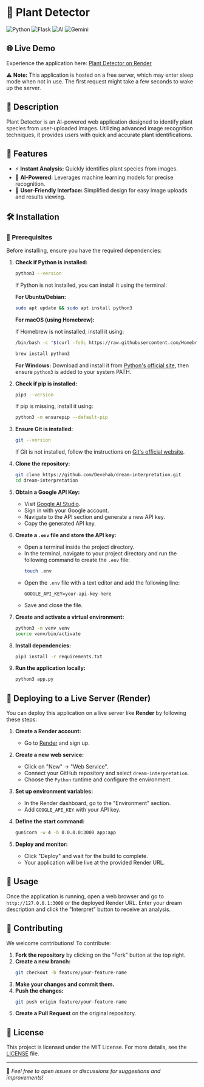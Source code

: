 # 🌿 Plant Detector

![Python](https://img.shields.io/badge/Python-3.8%2B-blue)
![Flask](https://img.shields.io/badge/Flask-2.0+-blue)
![AI](https://img.shields.io/badge/AI-Machine%20Learning-orange)
![Gemini](https://img.shields.io/badge/Gemini-Google%20AI-red)

## 🌐 Live Demo

Experience the application here: [Plant Detector on Render](https://plant-detector.onrender.com/)

⚠ **Note:** This application is hosted on a free server, which may enter sleep mode when not in use. The first request might take a few seconds to wake up the server.

## 📖 Description

Plant Detector is an AI-powered web application designed to identify plant species from user-uploaded images. Utilizing advanced image recognition techniques, it provides users with quick and accurate plant identifications.

## 🚀 Features

- ⚡ **Instant Analysis:** Quickly identifies plant species from images.
- 🤖 **AI-Powered:** Leverages machine learning models for precise recognition.
- 🎨 **User-Friendly Interface:** Simplified design for easy image uploads and results viewing.

## 🛠️ Installation

### 📌 Prerequisites

Before installing, ensure you have the required dependencies:

1. **Check if Python is installed:**

   ```bash
   python3 --version
   ```

   If Python is not installed, you can install it using the terminal:

   **For Ubuntu/Debian:**

   ```bash
   sudo apt update && sudo apt install python3
   ```

   **For macOS (using Homebrew):**

   If Homebrew is not installed, install it using:

   ```bash
   /bin/bash -c "$(curl -fsSL https://raw.githubusercontent.com/Homebrew/install/HEAD/install.sh)"
   ```

   ```bash
   brew install python3
   ```

   **For Windows:**
   Download and install it from [Python's official site](https://www.python.org/downloads/), then ensure `python3` is added to your system PATH.

2. **Check if pip is installed:**

   ```bash
   pip3 --version
   ```

   If pip is missing, install it using:

   ```bash
   python3 -m ensurepip --default-pip
   ```

3. **Ensure Git is installed:**

   ```bash
   git --version
   ```

   If Git is not installed, follow the instructions on [Git's official website](https://git-scm.com/downloads).

4. **Clone the repository:**

   ```bash
   git clone https://github.com/Devehab/dream-interpretation.git
   cd dream-interpretation
   ```

5. **Obtain a Google API Key:**

   - Visit [Google AI Studio](https://aistudio.google.com/).
   - Sign in with your Google account.
   - Navigate to the API section and generate a new API key.
   - Copy the generated API key.

6. **Create a ************************`.env`************************ file and store the API key:**

   - Open a terminal inside the project directory.
   - In the terminal, navigate to your project directory and run the following command to create the `.env` file:
     ```bash
     touch .env
     ```
   - Open the `.env` file with a text editor and add the following line:
     ```
     GOOGLE_API_KEY=your-api-key-here
     ```
   - Save and close the file.

7. **Create and activate a virtual environment:**

   ```bash
   python3 -m venv venv
   source venv/bin/activate
   ```

8. **Install dependencies:**

   ```bash
   pip3 install -r requirements.txt
   ```

9. **Run the application locally:**

   ```bash
   python3 app.py
   ```

## 🚀 Deploying to a Live Server (Render)

You can deploy this application on a live server like **Render** by following these steps:

1. **Create a Render account:**

   - Go to [Render](https://render.com/) and sign up.

2. **Create a new web service:**

   - Click on "New" -> "Web Service".
   - Connect your GitHub repository and select `dream-interpretation`.
   - Choose the `Python` runtime and configure the environment.

3. **Set up environment variables:**

   - In the Render dashboard, go to the "Environment" section.
   - Add `GOOGLE_API_KEY` with your API key.

4. **Define the start command:**

   ```bash
   gunicorn -w 4 -b 0.0.0.0:3000 app:app
   ```

5. **Deploy and monitor:**

   - Click "Deploy" and wait for the build to complete.
   - Your application will be live at the provided Render URL.

## 🎯 Usage

Once the application is running, open a web browser and go to `http://127.0.0.1:3000` or the deployed Render URL. Enter your dream description and click the "Interpret" button to receive an analysis.

## 🤝 Contributing

We welcome contributions! To contribute:

1. **Fork the repository** by clicking on the "Fork" button at the top right.
2. **Create a new branch:**
   ```bash
   git checkout -b feature/your-feature-name
   ```
3. **Make your changes and commit them.**
4. **Push the changes:**
   ```bash
   git push origin feature/your-feature-name
   ```
5. **Create a Pull Request** on the original repository.

## 📜 License

This project is licensed under the MIT License. For more details, see the [LICENSE](LICENSE) file.

---

🚀 *Feel free to open issues or discussions for suggestions and improvements!*

